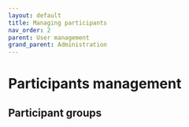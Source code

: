 ```yaml
---
layout: default
title: Managing participants
nav_order: 2
parent: User management
grand_parent: Administration
---
```


# Participants management

## Participant groups

